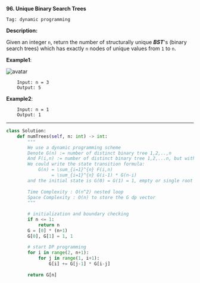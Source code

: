 **96. Unique Binary Search Trees**

```Tag: dynamic programming```

**Description:**

Given an integer ```n```, return the number of structurally unique ***BST***'s (binary search trees) which has exactly ```n``` nodes of unique values from ```1``` to ```n```.

**Example1**:

![avatar](Fig/96-E1.jpg)

        Input: n = 3
        Output: 5

**Example2**:

        Input: n = 1
        Output: 1

-----------

```python
class Solution:
    def numTrees(self, n: int) -> int:
        """
        We use a dynamic programming scheme
        Denote G(n) := number of distinct binary tree 1,2,..,n
        And F(i,n) := number of distinct binary tree 1,2,...n, but with i being root
        We could write the state transition formula:
            G(n) = \sum_{i=1}^{n} F(i,n)
                 = \sum_{i=1}^{n} G(i-1) * G(n-i)
        and the initial state is G(0) = G(1) = 1, empty or single root
        
        Time Complexity : O(n^2) nested loop
        Space Complexity : O(n) to store the G dp vector
        """
        
        # initialization and boundary checking
        if n <= 1:
            return n
        G = [0] * (n+1)
        G[0], G[1] = 1, 1
        
        # start DP programming
        for i in range(2, n+1):
            for j in range(1, i+1):
                G[i] += G[j-1] * G[i-j]
        
        return G[n]
```
